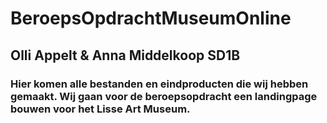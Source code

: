 # BeroepsOpdrachtMuseumOnline
## Olli Appelt & Anna Middelkoop SD1B
### Hier komen alle bestanden en eindproducten die wij hebben gemaakt. Wij gaan voor de beroepsopdracht een landingpage bouwen voor het Lisse Art Museum.
